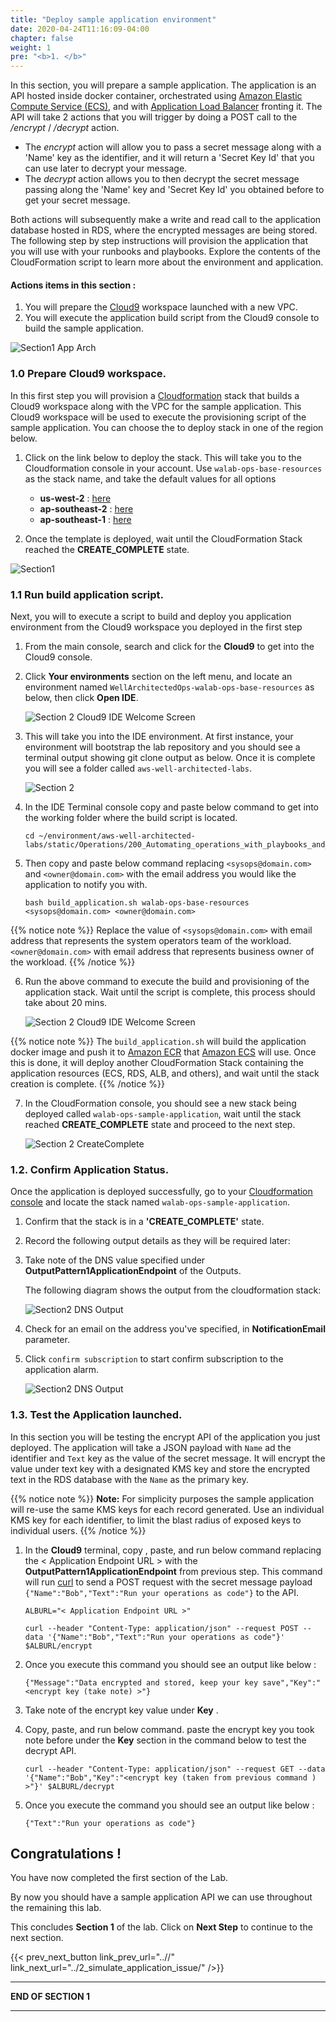 ```yaml
---
title: "Deploy sample application environment"
date: 2020-04-24T11:16:09-04:00
chapter: false
weight: 1
pre: "<b>1. </b>"
---
```


In this section, you will prepare a sample application. The application is an API hosted inside docker container, orchestrated using [Amazon Elastic Compute Service (ECS)](https://aws.amazon.com/ecs/), and with [Application Load Balancer](https://docs.aws.amazon.com/elasticloadbalancing/latest/application/introduction.html) fronting it. The API will take 2 actions that you will trigger by doing a POST call to the */encrypt* / */decrypt* action.

* The *encrypt* action will allow you to pass a secret message along with a 'Name' key as the identifier, and it will return a 'Secret Key Id' that you can use later to decrypt your message.
* The *decrypt* action allows you to then decrypt the secret message passing along the 'Name' key and 'Secret Key Id' you obtained before to get your secret message.

Both actions will subsequently make a write and read call to the application database hosted in RDS, where the encrypted messages are being stored. 
The following step by step instructions will provision the application that you will use with your runbooks and playbooks. 
Explore the contents of the CloudFormation script to learn more about the environment and application.


#### Actions items in this section :
1. You will prepare the [Cloud9](https://aws.amazon.com/cloud9/) workspace launched with a new VPC.
2. You will execute the application build script from the Cloud9 console to build the sample application. 

![Section1 App Arch](/Operations/200_Automating_operations_with_playbooks_and_runbooks/Images/section2-base-application.png)


### 1.0 Prepare Cloud9 workspace.

In this first step you will provision a [Cloudformation](https://aws.amazon.com/cloudformation/) stack that builds a Cloud9 workspace along with the VPC for the sample application. This Cloud9 workspace will be used to execute the provisioning script of the sample application. You can choose the to deploy stack in one of the region below. 

1. Click on the link below to deploy the stack. This will take you to the Cloudformation console in your account. Use `walab-ops-base-resources` as the stack name, and take the default values for all options

    * **us-west-2** : [here](https://console.aws.amazon.com/cloudformation/home?region=us-west-2#/stacks/create/review?stackName=walab-ops-base-resources&templateURL=https://sssalim-cfn-template-temp.s3-ap-southeast-2.amazonaws.com/base_resources.yml)
    * **ap-southeast-2** : [here](https://console.aws.amazon.com/cloudformation/home?region=ap-southeast-2#/stacks/create/review?stackName=walab-ops-base-resources&templateURL=https://sssalim-cfn-template-temp.s3-ap-southeast-2.amazonaws.com/base_resources.yml)
    * **ap-southeast-1** : [here](https://console.aws.amazon.com/cloudformation/home?region=ap-southeast-1#/stacks/create/review?stackName=walab-ops-base-resources&templateURL=https://sssalim-cfn-template-temp.s3-ap-southeast-2.amazonaws.com/base_resources.yml)

2. Once the template is deployed, wait until the CloudFormation Stack reached the **CREATE_COMPLETE** state.

![Section1 ](/Operations/200_Automating_operations_with_playbooks_and_runbooks/Images/section2-base-resources-create-complete.png)


### 1.1 Run build application script.

Next, you will to execute a script to build and deploy you application environment from the Cloud9 workspace you deployed in the first step

  1. From the main console, search and click for the **Cloud9** to get into the Cloud9 console. 
  2. Click **Your environments** section on the left menu, and locate an environment named `WellArchitectedOps-walab-ops-base-resources` as below, then click **Open IDE**.

      ![Section 2 Cloud9 IDE Welcome Screen](/Operations/200_Automating_operations_with_playbooks_and_runbooks/Images/section2-environment-open-ide.png)

  3. This will take you into the IDE environment. At first instance, your environment will bootstrap the lab repository and you should see a terminal output showing git clone output as below. Once it is complete you will see a folder called `aws-well-architected-labs`. 
  
      ![Section 2](/Operations/200_Automating_operations_with_playbooks_and_runbooks/Images/section2-base-bootstrap.png)

  4. In the IDE Terminal console copy and paste below command to get into the working folder where the build script is located.

      ```
      cd ~/environment/aws-well-architected-labs/static/Operations/200_Automating_operations_with_playbooks_and_runbooks/Code/scripts/
      ```

  5. Then copy and paste below command replacing `<sysops@domain.com>` and `<owner@domain.com>` with the email address you would like the application to notify you with.  

      ```
      bash build_application.sh walab-ops-base-resources <sysops@domain.com> <owner@domain.com>
      ```

  {{% notice note %}}
  Replace the value of `<sysops@domain.com>` with email address that represents the system operators team of the workload.
  `<owner@domain.com>` with email address that represents business owner of the workload.
  {{% /notice %}}

  6. Run the above command to execute the build and provisioning of the application stack. Wait until the script is complete, this process should take about 20 mins.

        ![Section 2 Cloud9 IDE Welcome Screen](/Operations/200_Automating_operations_with_playbooks_and_runbooks/Images/section2-base-app-build.png)

  {{% notice note %}}
  The `build_application.sh` will build the application docker image and push it to [Amazon ECR](https://aws.amazon.com/ecr/) that [Amazon ECS](https://aws.amazon.com/ecs/) will use. Once this is done, it will deploy another CloudFormation Stack containing the application resources (ECS, RDS, ALB, and others), and wait until the stack creation is complete.
  {{% /notice %}}

  7. In the CloudFormation console, you should see a new stack being deployed called `walab-ops-sample-application`, wait until the stack reached **CREATE_COMPLETE** state and proceed to the next step.
  
      ![Section 2 CreateComplete](/Operations/200_Automating_operations_with_playbooks_and_runbooks/Images/section2-base-app-create-complete.png)

### 1.2. Confirm Application Status.

Once the application is deployed successfully, go to your [Cloudformation console](https://console.aws.amazon.com/cloudformation/home?region=ap-southeast-2) and locate the stack named `walab-ops-sample-application`.

  1. Confirm that the stack is in a **'CREATE_COMPLETE'** state. 
  2. Record the following output details as they will be required later:
  3. Take note of the DNS value specified under **OutputPattern1ApplicationEndpoint**  of the Outputs.

      The following diagram shows the output from the cloudformation stack:

      ![Section2 DNS Output](/Operations/200_Automating_operations_with_playbooks_and_runbooks/Images/section2-dns-outputs.png)


  4. Check for an email on the address you've specified, in **NotificationEmail** parameter.
  5. Click `confirm subscription` to start confirm subscription to the application alarm.

      ![Section2 DNS Output](/Operations/200_Automating_operations_with_playbooks_and_runbooks/Images/section2-email-confirm.png)


### 1.3. Test the Application launched.

In this section you will be testing the encrypt API of the application you just deployed. 
The application will take a JSON payload with `Name` ad the identifier and `Text` key as the value of the secret message.
It will encrypt the value under text key with a designated KMS key and store the encrypted text in the RDS database with the `Name` as the primary key.

{{% notice note %}}
**Note:** For simplicity purposes the sample application will re-use the same KMS keys for each record generated. Use an individual KMS key for each identifier, to limit the blast radius of exposed keys to individual users.
{{% /notice %}}

1. In the **Cloud9** terminal, copy , paste, and run below command replacing the < Application Endpoint URL > with the **OutputPattern1ApplicationEndpoint** from previous step. This command will run [curl](https://curl.se/) to send a POST request with the secret message payload `{"Name":"Bob","Text":"Run your operations as code"}` to the API.

    ```
    ALBURL="< Application Endpoint URL >"

    curl --header "Content-Type: application/json" --request POST --data '{"Name":"Bob","Text":"Run your operations as code"}' $ALBURL/encrypt
    ```

2. Once you execute this command you should see an output like below :

    ```
    {"Message":"Data encrypted and stored, keep your key save","Key":"<encrypt key (take note) >"}
    ```

3. Take note of the encrypt key value under **Key** .

4. Copy, paste, and run below command. paste the encrypt key you took note before under the **Key** section in the command below to test the decrypt API.


    ```
    curl --header "Content-Type: application/json" --request GET --data '{"Name":"Bob","Key":"<encrypt key (taken from previous command ) >"}' $ALBURL/decrypt

    ```

5. Once you execute the command you should see an output like below :

    ```
    {"Text":"Run your operations as code"}
    ```

## Congratulations ! 

You have now completed the first section of the Lab.

By now you should have a sample application API we can use throughout the remaining this lab.

This concludes **Section 1** of the lab. Click on **Next Step** to continue to the next section.

{{< prev_next_button link_prev_url="..//" link_next_url="../2_simulate_application_issue/" />}}

___
**END OF SECTION 1**
___

